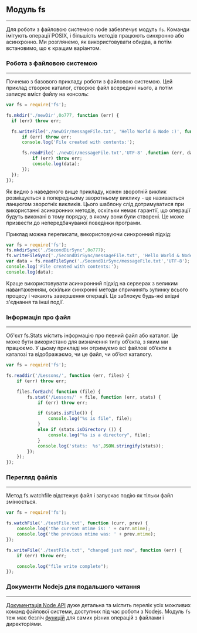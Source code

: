 ## Модуль fs
***
   Для роботи з файловою системою node забезпечує модуль `fs`. Команди імітують операції POSIX, і більшість методів працюють синхронно або асинхронно. Ми розглянемо, як використовувати обидва, а потім встановимо, що є кращим варіантом.

   ### Робота з файловою системою
   ------------------------------
   Почнемо з базового прикладу роботи з файловою системою. Цей приклад створює каталог, створює файл всередині нього, а потім записує вміст файлу на консоль:
  
```javascript
var fs = require('fs');

fs.mkdir('./newDir',0o777, function (err) {
  if (err) throw err;

  fs.writeFile('./newDir/messageFile.txt', 'Hello World & Node :)', function (err) {
      if (err) throw err;
      console.log('File created with contents:');

      fs.readFile('./newDir/messageFile.txt','UTF-8' ,function (err, data) {
          if (err) throw err;
          console.log(data);
      });
  });
});
```

   Як видно з наведеного вище прикладу, кожен зворотній виклик розміщується в попередньому зворотньому виклику - це називається ланцюгом зворотніх викликів. Цього шаблону слід дотримуватися при використанні асинхронних методів, оскільки немає гарантії, що операції будуть виконані в тому порядку, в якому вони були створені. Це може призвести до непередбачуваної поведінки програми.
   
   Приклад можна переписати, використовуючи синхронний підхід:
   
```javascript   
var fs = require('fs');
fs.mkdirSync('./SecondDirSync',0o777);
fs.writeFileSync('./SecondDirSync/messageFile.txt', 'Hello World & Node');
var data = fs.readFileSync('./SecondDirSync/messageFile.txt','UTF-8');
console.log('File created with contents:');
console.log(data);
```

   Краще використовувати асинхронний підхід на серверах з великим навантаженням, оскільки синхронні методи спричинять зупинку всього процесу і чекають завершення операції. Це заблокує будь-які вхідні з'єднання та інші події.

### Інформація про файл
-----------------------
   Об'єкт fs.Stats містить інформацію про певний файл або каталог. Це може бути використано для визначення типу об’єкта, з яким ми працюємо. У цьому прикладі ми отримуємо всі файлові об’єкти в каталозі та відображаємо, чи це файл, чи об’єкт каталогу.

```javascript
var fs = require('fs');

fs.readdir('/Lessons/', function (err, files) {
    if (err) throw err;

    files.forEach( function (file) {
        fs.stat('/Lessons/' + file, function (err, stats) {
            if (err) throw err;

            if (stats.isFile()) {
                console.log("%s is file", file);
            }
            else if (stats.isDirectory ()) {
                console.log("%s is a directory", file);
            }
            console.log('stats:  %s',JSON.stringify(stats));
        });
    });
});
```

### Перегляд файлів
-------------------
Метод fs.watchfile відстежує файл і запускає подію як тільки файл змінюється.
   
```javascript
var fs = require('fs');

fs.watchFile('./testFile.txt', function (curr, prev) {
    console.log('the current mtime is: ' + curr.mtime);
    console.log('the previous mtime was: ' + prev.mtime);
});

fs.writeFile('./testFile.txt', "changed just now", function (err) {
    if (err) throw err;

    console.log("file write complete");
});
```

### Документи Nodejs для подальшого читання
-------------------------------------------
[Документація Node API](https://nodejs.org/dist/latest-v4.x/docs/api/fs.html) дуже детальна та містить перелік усіх можливих команд файлової системи, доступних під час роботи з Nodejs. Модуль `fs` теж має безліч [функцій](https://nodejs.org/dist/latest-v4.x/docs/api/fs.html) для самих різних операцій з файлами і директоріями. 
